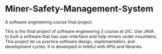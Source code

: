 # Miner-Safety-Management-System
A software engineering course final project. 


This is the final project of software engineering 2 course at UIC. Use JAVA to built a software
that has user-interface and help miners under mountains. This project let us practice software design, implementation,
and development cycles. It is developed in IntelliJ with APIs and libraries.

